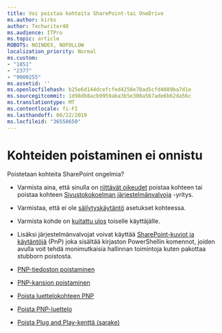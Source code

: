 ```yaml
---
title: Voi poistaa kohteita SharePoint-tai OneDrive
ms.author: kirks
author: Techwriter40
ms.audience: ITPro
ms.topic: article
ROBOTS: NOINDEX, NOFOLLOW
localization_priority: Normal
ms.custom:
- "1851"
- "2377"
- "9000255"
ms.assetid: ''
ms.openlocfilehash: b25e6d144dcefcfed4258e78ad5cfd4089ba7d1e
ms.sourcegitcommit: 1d98db8acb9959aba3b5e308a567ade6b62da56c
ms.translationtype: MT
ms.contentlocale: fi-FI
ms.lasthandoff: 08/22/2019
ms.locfileid: "36558650"
---
```

# <a name="unable-to-delete-items"></a>Kohteiden poistaminen ei onnistu

Poistetaan kohteita SharePoint ongelmia?

- Varmista aina, että sinulla on [riittävät oikeudet](https://docs.microsoft.com/sharepoint/default-sharepoint-groups) poistaa kohteen tai poistaa kohteen [Sivustokokoelman järjestelmänvalvoja](https://docs.microsoft.com/sharepoint/customize-sharepoint-site-permissions#add-change-or-remove-a-site-collection-administrator) -yritys.

- Varmistaa, että ei ole [säilytyskäytäntö](https://docs.microsoft.com/office365/securitycompliance/retention-policies) asetukset kohteessa.

- Varmista kohde on [kuitattu ulos](https://support.office.com/article/check-out-check-in-or-discard-changes-to-files-in-a-library-7e2c12a9-a874-4393-9511-1378a700f6de) toiselle käyttäjälle.

- Lisäksi järjestelmänvalvojat voivat käyttää [SharePoint-kuviot ja käytäntöjä](https://docs.microsoft.com/powershell/sharepoint/sharepoint-pnp/sharepoint-pnp-cmdlets?view=sharepoint-ps#installation) (PnP) joka sisältää kirjaston PowerShellin komennot, joiden avulla voit tehdä monimutkaisia hallinnan toimintoja kuten pakottaa stubborn poistosta.
- [PNP-tiedoston poistaminen](https://docs.microsoft.com/powershell/module/sharepoint-pnp/remove-pnpfile?view=sharepoint-ps)
- [PNP-kansion poistaminen](https://docs.microsoft.com/powershell/module/sharepoint-pnp/remove-pnpfolder?view=sharepoint-ps)
- [Poista luettelokohteen PNP](https://docs.microsoft.com/powershell/module/sharepoint-pnp/remove-pnplistitem?view=sharepoint-ps)
- [Poista PNP-luettelo](https://docs.microsoft.com/powershell/module/sharepoint-pnp/remove-pnplist?view=sharepoint-ps)
- [Poista Plug and Play-kenttä (sarake)](https://docs.microsoft.com/powershell/module/sharepoint-pnp/remove-pnpfield?view=sharepoint-ps)